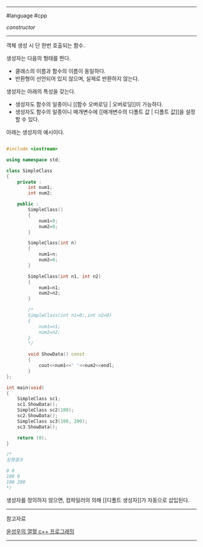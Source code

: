 
---

#language #cpp 

*constructor*

---

객체 생성 시 단 한번 호출되는 함수.

생성자는 다음의 형태를 띈다.
- 클래스의 이름과 함수의 이름이 동일하다.
- 반환형이 선언되어 있지 않으며, 실제로 반환하지 않는다.

생성자는 아래의 특성을 갖는다.
- 생성자도 함수의 일종이니 [[함수 오버로딩 | 오버로딩]]이 가능하다.
- 생성자도 함수의 일종이니 매개변수에 [[매개변수의 디폴트 값 | 디폴트 값]]을 설정할 수 있다.

아래는 생성자의 예시이다.

~~~cpp

#include <iostream>

using namespace std;

class SimpleClass
{
	private :
		int num1;
		int num2;

	public :
		SimpleClass()
		{
			num1=0;
			num2=0;
		}

		SimpleClass(int n)
		{
			num1=n;
			num2=0;
		}

		SimpleClass(int n1, int n2)
		{
			num1=n1;
			num2=n2;
		}

		/*
		SimpleClass(int n1=0;,int n2=0)
		{
			num1=n1;
			num2=n2;
		}
		*/

		void ShowData() const
		{
			cout<<num1<<' '<<num2<<endl;
		}
};

int main(void)
{
	SimpleClass sc1;
	sc1.ShowData();
	SimpleClass sc2(100);
	sc2.ShowData();
	SimpleClass sc3(100, 200);
	sc3.ShowData();

	return (0);
}

/*
실행결과

0 0
100 0
100 200
*/

~~~

생성자를 정의하지 않으면, 컴파일러의 의해 [[디폴트 생성자]]가 자동으로 삽입된다.

---

참고자료

[윤성우의 열혈 c++ 프로그래밍](https://product.kyobobook.co.kr/detail/S000001589147)

---